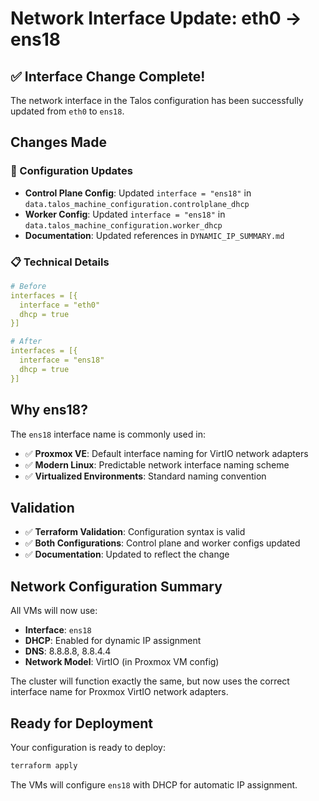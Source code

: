 # Network Interface Update: eth0 → ens18

## ✅ Interface Change Complete!

The network interface in the Talos configuration has been successfully updated from `eth0` to `ens18`.

## Changes Made

### 🔧 Configuration Updates
- **Control Plane Config**: Updated `interface = "ens18"` in `data.talos_machine_configuration.controlplane_dhcp`
- **Worker Config**: Updated `interface = "ens18"` in `data.talos_machine_configuration.worker_dhcp`
- **Documentation**: Updated references in `DYNAMIC_IP_SUMMARY.md`

### 📋 Technical Details
```yaml
# Before
interfaces = [{
  interface = "eth0"
  dhcp = true
}]

# After  
interfaces = [{
  interface = "ens18"
  dhcp = true
}]
```

## Why ens18?

The `ens18` interface name is commonly used in:
- ✅ **Proxmox VE**: Default interface naming for VirtIO network adapters
- ✅ **Modern Linux**: Predictable network interface naming scheme
- ✅ **Virtualized Environments**: Standard naming convention

## Validation

- ✅ **Terraform Validation**: Configuration syntax is valid
- ✅ **Both Configurations**: Control plane and worker configs updated
- ✅ **Documentation**: Updated to reflect the change

## Network Configuration Summary

All VMs will now use:
- **Interface**: `ens18`
- **DHCP**: Enabled for dynamic IP assignment
- **DNS**: 8.8.8.8, 8.8.4.4
- **Network Model**: VirtIO (in Proxmox VM config)

The cluster will function exactly the same, but now uses the correct interface name for Proxmox VirtIO network adapters.

## Ready for Deployment

Your configuration is ready to deploy:
```bash
terraform apply
```

The VMs will configure `ens18` with DHCP for automatic IP assignment.